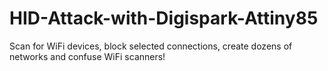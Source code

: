 # HID-Attack-with-Digispark-Attiny85

Scan for WiFi devices, block selected connections, create dozens of networks and confuse WiFi scanners!
